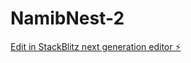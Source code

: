 # NamibNest-2

[Edit in StackBlitz next generation editor ⚡️](https://stackblitz.com/~/github.com/Charles-bot-cmd/NamibNest-2)